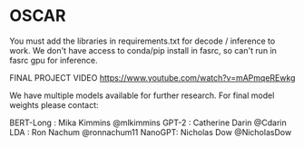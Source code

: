 # OSCAR

You must add the libraries in requirements.txt for decode / inference to work.
We don't have access to conda/pip install in fasrc, so can't run in fasrc gpu for inference.

FINAL PROJECT VIDEO
https://www.youtube.com/watch?v=mAPmqeREwkg

We have multiple models available for further research.
For final model weights please contact:

BERT-Long : Mika Kimmins @mlkimmins
GPT-2 : Catherine Darin @Cdarin
LDA : Ron Nachum @ronnachum11
NanoGPT: Nicholas Dow @NicholasDow
